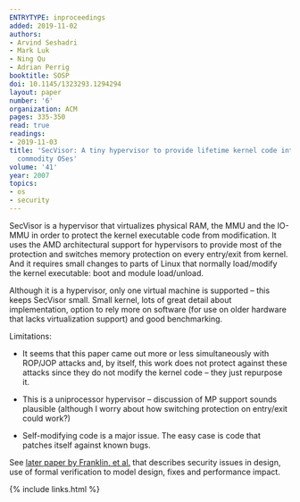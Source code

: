 ```yaml
---
ENTRYTYPE: inproceedings
added: 2019-11-02
authors:
- Arvind Seshadri
- Mark Luk
- Ning Qu
- Adrian Perrig
booktitle: SOSP
doi: 10.1145/1323293.1294294
layout: paper
number: '6'
organization: ACM
pages: 335-350
read: true
readings:
- 2019-11-03
title: 'SecVisor: A tiny hypervisor to provide lifetime kernel code integrity for
  commodity OSes'
volume: '41'
year: 2007
topics:
- os
- security
---
```


SecVisor is a hypervisor that virtualizes physical RAM, the MMU and the IO-MMU
in order to protect the kernel executable code from modification.
It uses the AMD architectural support for hypervisors to provide most of the
protection and switches memory protection on every entry/exit from kernel.
And it requires small changes to parts of Linux that normally load/modify the
kernel executable: boot  and module load/unload.

Although it is a hypervisor, only one virtual machine is supported – this keeps
SecVisor small.
Small kernel, lots of great detail about implementation, option to rely more on
software (for use on older hardware that lacks virtualization support) and good
benchmarking.

Limitations:
- It seems that this paper came out more or less simultaneously with ROP/JOP attacks
  and, by itself, this work does not protect against these attacks since they do
  not modify the kernel code – they just repurpose it.

- This is a uniprocessor hypervisor – discussion of MP support sounds plausible
  (although I worry about how switching protection on entry/exit could work?)

- Self-modifying code is a major issue.  The easy case is code that patches
  itself against known bugs.

See [later paper by Franklin, et al.]({{"papers/franklin:cmu:2008"|relative_url}})
that describes security issues in design, use of formal verification to model
design, fixes and performance impact.

{% include links.html %}
